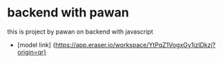 # backend with pawan

this is project by pawan on backend with javascript

- [model link] {https://app.eraser.io/workspace/YtPqZ1VogxGy1jzIDkzj?origin=qr}